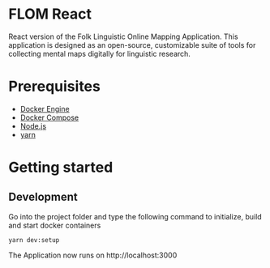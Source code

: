 # FLOM React
React version of the Folk Linguistic Online Mapping Application. This application is designed as an open-source, 
customizable suite of tools for collecting mental maps digitally for linguistic research.

# Prerequisites
* [Docker Engine](https://docs.docker.com/engine/install/)
* [Docker Compose](https://docs.docker.com/compose/install/)
* [Node.js](https://nodejs.org/en/download/)
* [yarn](https://yarnpkg.com/getting-started/install)


# Getting started

## Development
Go into the project folder and type the following command to initialize, build and start docker containers
```
yarn dev:setup
```
The Application now runs on http://localhost:3000
